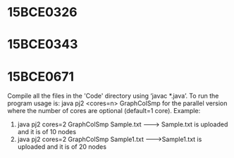 # 15BCE0326
# 15BCE0343
# 15BCE0671
Compile all the files in the 'Code' directory using ‘javac *.java’. 
To run the program usage is: 
java pj2 <cores=n> GraphColSmp <fileName> for the parallel version
where the number of cores are optional (default=1 core).
Example:
  1)  java pj2 cores=2 GraphColSmp Sample.txt ---> Sample.txt is uploaded and it is of 10 nodes
  2)  java pj2 cores=2 GraphColSmp Sample1.txt --->Sample1.txt is uploaded and it is of 20 nodes
